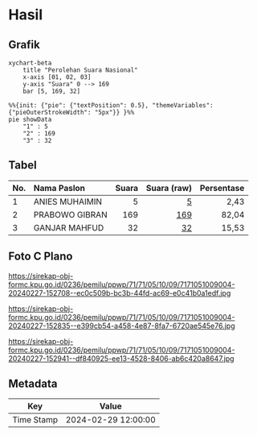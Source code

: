 # Hasil

## Grafik

```mermaid
xychart-beta
    title "Perolehan Suara Nasional"
    x-axis [01, 02, 03]
    y-axis "Suara" 0 --> 169
    bar [5, 169, 32]
```

```mermaid
%%{init: {"pie": {"textPosition": 0.5}, "themeVariables": {"pieOuterStrokeWidth": "5px"}} }%%
pie showData
    "1" : 5
    "2" : 169
    "3" : 32
```

## Tabel

| No. | Nama Paslon    | Suara | Suara (raw) | Persentase |
|:--- |:-------------- | -----:| -----------:| ----------:|
| 1   | ANIES MUHAIMIN | 5     | [5][p-1]    | 2,43       |
| 2   | PRABOWO GIBRAN | 169   | [169][p-2]  | 82,04      |
| 3   | GANJAR MAHFUD  | 32    | [32][p-3]   | 15,53      |


[p-1]: https://github.com/gigit-pemilu/pemilu-2024/blob/main/pilpres/hitung-suara/sub/71-sulawesi-utara/sub/71-kota-manado/sub/05-tikala/sub/1009-taas/sub/004-tps/sub/paslon-1.txt
[p-2]: https://github.com/gigit-pemilu/pemilu-2024/blob/main/pilpres/hitung-suara/sub/71-sulawesi-utara/sub/71-kota-manado/sub/05-tikala/sub/1009-taas/sub/004-tps/sub/paslon-2.txt
[p-3]: https://github.com/gigit-pemilu/pemilu-2024/blob/main/pilpres/hitung-suara/sub/71-sulawesi-utara/sub/71-kota-manado/sub/05-tikala/sub/1009-taas/sub/004-tps/sub/paslon-3.txt

## Foto C Plano

https://sirekap-obj-formc.kpu.go.id/0236/pemilu/ppwp/71/71/05/10/09/7171051009004-20240227-152708--ec0c509b-bc3b-44fd-ac69-e0c41b0a1edf.jpg

https://sirekap-obj-formc.kpu.go.id/0236/pemilu/ppwp/71/71/05/10/09/7171051009004-20240227-152835--e399cb54-a458-4e87-8fa7-6720ae545e76.jpg

https://sirekap-obj-formc.kpu.go.id/0236/pemilu/ppwp/71/71/05/10/09/7171051009004-20240227-152941--df840925-ee13-4528-8406-ab6c420a8647.jpg


## Metadata

| Key        | Value               |
| ---------- | ------------------- |
| Time Stamp | 2024-02-29 12:00:00 |



